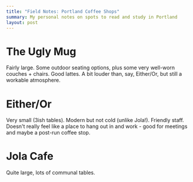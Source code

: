 ```yaml
---
title: "Field Notes: Portland Coffee Shops"
summary: My personal notes on spots to read and study in Portland
layout: post
---
```


# The Ugly Mug

Fairly large. Some outdoor seating options, plus some very well-worn couches + chairs. Good lattes. A bit louder than, say, Either/Or, but still a workable atmosphere. 

# Either/Or

Very small (3ish tables). Modern but not cold (unlike Jola!). Friendly staff. Doesn't really feel like a place to hang out in and work - good for meetings and maybe a post-run coffee stop. 

# Jola Cafe

Quite large, lots of communal tables. 